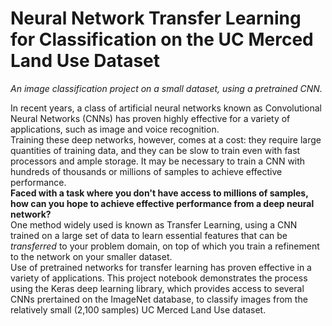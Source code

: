 # Neural Network Transfer Learning for Classification on the UC Merced Land Use Dataset
*An image classification project on a small dataset, using a pretrained CNN.*  

In recent years, a class of artificial neural networks known as Convolutional Neural Networks (CNNs) has proven highly effective for a variety of applications, such as image and voice recognition.  
Training these deep networks, however, comes at a cost: they require large quantities of training data, and they can be slow to train even with fast processors and ample storage. It may be necessary to train a CNN with hundreds of thousands or millions of samples to achieve effective performance.  
**Faced with a task where you don't have access to millions of samples, how can you hope to achieve effective performance from a deep neural network?**  
One method widely used is known as Transfer Learning, using a CNN trained on a large set of data to learn essential features that can be *transferred* to your problem domain, on top of which you train a refinement to the network on your smaller dataset.  
Use of pretrained networks for transfer learning has proven effective in a variety of applications. This project notebook demonstrates the process using the Keras deep learning library, which provides access to several CNNs prertained on the ImageNet database, to classify images from the relatively small (2,100 samples) UC Merced Land Use dataset. 
